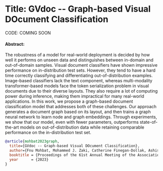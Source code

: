 
# Title: GVdoc -- Graph-based Visual DOcument Classification 


CODE: COMING SOON

#### Abstract:
The robustness of a model for real-world deployment is decided by how well it performs on unseen data and distinguishes between in-domain and out-of-domain samples. Visual document classifiers have shown impressive performance on in-distribution test sets. However, they tend to have a hard time correctly classifying and differentiating out-of-distribution examples. Image-based classifiers lack the text component, whereas multi-modality transformer-based models face the token serialization problem in visual documents due to their diverse layouts. They also require a lot of computing power during inference, making them impractical for many real-world applications. In this work, we propose a graph-based document classification model that addresses both of these challenges. Our approach generates a document graph based on its layout, and then trains a graph neural network to learn node and graph embeddings. Through experiments, we show that our model, even with fewer parameters, outperforms state-of-the-art models on out-of-distribution data while retaining comparable performance on the in-distribution test set.



```bibtex
@article{mohbat2023graph,
  title={GVdoc -- Graph-based Visual DOcument Classification},
  author={Fnu Mohbat, Mohammed J. Zaki, Catherine Finegan-Dollak, Ashish Verma},
  booktitle = {Proceedings of the 61st Annual Meeting of the Association for Computational Linguistics (ACL)},
  year      = {2023}
}

```
